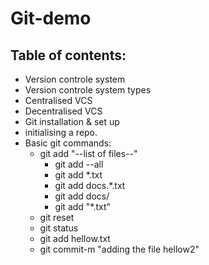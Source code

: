 # Git-demo
## Table of contents:
 - Version controle system
 - Version controle system types
 - Centralised VCS
 - Decentralised VCS
 - Git installation & set up
 - initialising a repo.
 - Basic git commands:
    - git add "--list of files--"
       - git add --all
       - git add *.txt
       - git add docs.*.txt
       - git add docs/
       - git add "*.txt"
    - git reset
    - git status
    - git add hellow.txt
    - git commit-m "adding the file hellow2"

